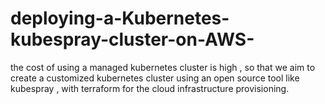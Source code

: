 # deploying-a-Kubernetes-kubespray-cluster-on-AWS-
the cost of using a managed kubernetes cluster is high , so that we aim to create a customized kubernetes cluster using an open source tool like kubespray , with terraform for the cloud infrastructure provisioning.
